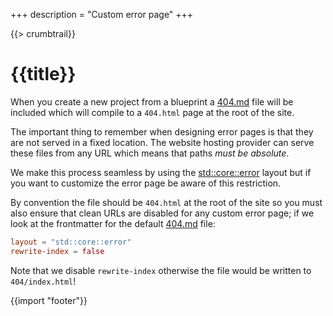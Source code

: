 +++
description = "Custom error page"
+++

{{> crumbtrail}}

# {{title}}

When you create a new project from a blueprint a [404.md][] file will be included which will compile to a `404.html` page at the root of the site.

The important thing to remember when designing error pages is that they are not served in a fixed location. The website hosting provider can serve these files from any URL which means that paths *must be absolute*.

We make this process seamless by using the [std::core::error](https://github.com/uwe-app/plugins/blob/master/std/core/layouts/error.hbs) layout but if you want to customize the error page be aware of this restriction.

By convention the file should be `404.html` at the root of the site so you must also ensure that clean URLs are disabled for any custom error page; if we look at the frontmatter for the default [404.md][] file:

```toml
layout = "std::core::error"
rewrite-index = false
```

Note that we disable `rewrite-index` otherwise the file would be written to `404/index.html`!

{{import "footer"}}

[404.md]: https://github.com/uwe-app/runtime/blob/master/blueprint/default/site/404.md
